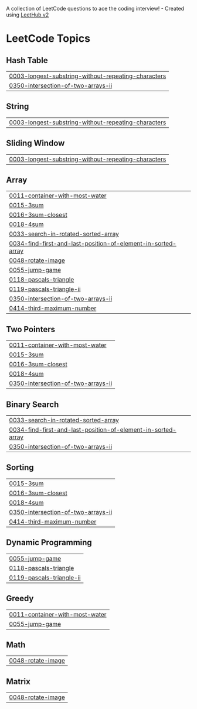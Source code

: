 A collection of LeetCode questions to ace the coding interview! - Created using [LeetHub v2](https://github.com/arunbhardwaj/LeetHub-2.0)
<!---LeetCode Topics Start-->
# LeetCode Topics
## Hash Table
|  |
| ------- |
| [0003-longest-substring-without-repeating-characters](https://github.com/vaibhav639/Leetcode/tree/master/0003-longest-substring-without-repeating-characters) |
| [0350-intersection-of-two-arrays-ii](https://github.com/vaibhav639/Leetcode/tree/master/0350-intersection-of-two-arrays-ii) |
## String
|  |
| ------- |
| [0003-longest-substring-without-repeating-characters](https://github.com/vaibhav639/Leetcode/tree/master/0003-longest-substring-without-repeating-characters) |
## Sliding Window
|  |
| ------- |
| [0003-longest-substring-without-repeating-characters](https://github.com/vaibhav639/Leetcode/tree/master/0003-longest-substring-without-repeating-characters) |
## Array
|  |
| ------- |
| [0011-container-with-most-water](https://github.com/vaibhav639/Leetcode/tree/master/0011-container-with-most-water) |
| [0015-3sum](https://github.com/vaibhav639/Leetcode/tree/master/0015-3sum) |
| [0016-3sum-closest](https://github.com/vaibhav639/Leetcode/tree/master/0016-3sum-closest) |
| [0018-4sum](https://github.com/vaibhav639/Leetcode/tree/master/0018-4sum) |
| [0033-search-in-rotated-sorted-array](https://github.com/vaibhav639/Leetcode/tree/master/0033-search-in-rotated-sorted-array) |
| [0034-find-first-and-last-position-of-element-in-sorted-array](https://github.com/vaibhav639/Leetcode/tree/master/0034-find-first-and-last-position-of-element-in-sorted-array) |
| [0048-rotate-image](https://github.com/vaibhav639/Leetcode/tree/master/0048-rotate-image) |
| [0055-jump-game](https://github.com/vaibhav639/Leetcode/tree/master/0055-jump-game) |
| [0118-pascals-triangle](https://github.com/vaibhav639/Leetcode/tree/master/0118-pascals-triangle) |
| [0119-pascals-triangle-ii](https://github.com/vaibhav639/Leetcode/tree/master/0119-pascals-triangle-ii) |
| [0350-intersection-of-two-arrays-ii](https://github.com/vaibhav639/Leetcode/tree/master/0350-intersection-of-two-arrays-ii) |
| [0414-third-maximum-number](https://github.com/vaibhav639/Leetcode/tree/master/0414-third-maximum-number) |
## Two Pointers
|  |
| ------- |
| [0011-container-with-most-water](https://github.com/vaibhav639/Leetcode/tree/master/0011-container-with-most-water) |
| [0015-3sum](https://github.com/vaibhav639/Leetcode/tree/master/0015-3sum) |
| [0016-3sum-closest](https://github.com/vaibhav639/Leetcode/tree/master/0016-3sum-closest) |
| [0018-4sum](https://github.com/vaibhav639/Leetcode/tree/master/0018-4sum) |
| [0350-intersection-of-two-arrays-ii](https://github.com/vaibhav639/Leetcode/tree/master/0350-intersection-of-two-arrays-ii) |
## Binary Search
|  |
| ------- |
| [0033-search-in-rotated-sorted-array](https://github.com/vaibhav639/Leetcode/tree/master/0033-search-in-rotated-sorted-array) |
| [0034-find-first-and-last-position-of-element-in-sorted-array](https://github.com/vaibhav639/Leetcode/tree/master/0034-find-first-and-last-position-of-element-in-sorted-array) |
| [0350-intersection-of-two-arrays-ii](https://github.com/vaibhav639/Leetcode/tree/master/0350-intersection-of-two-arrays-ii) |
## Sorting
|  |
| ------- |
| [0015-3sum](https://github.com/vaibhav639/Leetcode/tree/master/0015-3sum) |
| [0016-3sum-closest](https://github.com/vaibhav639/Leetcode/tree/master/0016-3sum-closest) |
| [0018-4sum](https://github.com/vaibhav639/Leetcode/tree/master/0018-4sum) |
| [0350-intersection-of-two-arrays-ii](https://github.com/vaibhav639/Leetcode/tree/master/0350-intersection-of-two-arrays-ii) |
| [0414-third-maximum-number](https://github.com/vaibhav639/Leetcode/tree/master/0414-third-maximum-number) |
## Dynamic Programming
|  |
| ------- |
| [0055-jump-game](https://github.com/vaibhav639/Leetcode/tree/master/0055-jump-game) |
| [0118-pascals-triangle](https://github.com/vaibhav639/Leetcode/tree/master/0118-pascals-triangle) |
| [0119-pascals-triangle-ii](https://github.com/vaibhav639/Leetcode/tree/master/0119-pascals-triangle-ii) |
## Greedy
|  |
| ------- |
| [0011-container-with-most-water](https://github.com/vaibhav639/Leetcode/tree/master/0011-container-with-most-water) |
| [0055-jump-game](https://github.com/vaibhav639/Leetcode/tree/master/0055-jump-game) |
## Math
|  |
| ------- |
| [0048-rotate-image](https://github.com/vaibhav639/Leetcode/tree/master/0048-rotate-image) |
## Matrix
|  |
| ------- |
| [0048-rotate-image](https://github.com/vaibhav639/Leetcode/tree/master/0048-rotate-image) |
<!---LeetCode Topics End-->
